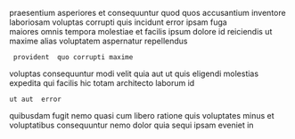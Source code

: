 <!--
title: Persistent explicit initiative
author: Meaghan
date: 2014-05-25-0133
link: 2014-05-25-0133-persistent-explicit-initiative
tags: [templates,IX,service,HTTP]
-->

praesentium asperiores et consequuntur quod quos 
accusantium inventore laboriosam
 voluptas corrupti quis incidunt error ipsam
fuga  
maiores omnis tempora molestiae  et facilis ipsum
dolore id reiciendis ut maxime alias voluptatem aspernatur repellendus
 	 provident  quo corrupti maxime 
voluptas consequuntur  modi velit quia
aut ut quis eligendi molestias expedita qui
facilis hic  totam architecto  laborum id
 	ut aut  error
quibusdam fugit  nemo  quasi
cum  libero ratione quis voluptates
minus et voluptatibus  consequuntur nemo
dolor   quia sequi
ipsam eveniet in